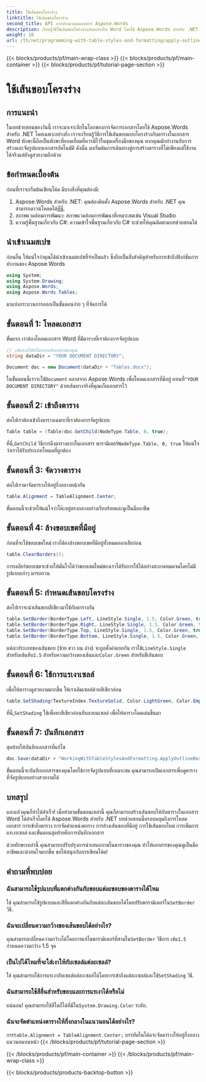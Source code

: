 ```yaml
---
title: ใช้เส้นขอบโครงร่าง
linktitle: ใช้เส้นขอบโครงร่าง
second_title: API การประมวลผลเอกสาร Aspose.Words
description: เรียนรู้วิธีใช้เส้นขอบโครงร่างกับตารางใน Word โดยใช้ Aspose.Words สำหรับ .NET ปฏิบัติตามคำแนะนำทีละขั้นตอนของเราเพื่อจัดรูปแบบตารางอย่างสมบูรณ์แบบ
weight: 10
url: /th/net/programming-with-table-styles-and-formatting/apply-outline-border/
---
```


{{< blocks/products/pf/main-wrap-class >}}
{{< blocks/products/pf/main-container >}}
{{< blocks/products/pf/tutorial-page-section >}}

# ใช้เส้นขอบโครงร่าง

## การแนะนำ

ในบทช่วยสอนของวันนี้ เราจะมาเจาะลึกในโลกของการจัดการเอกสารโดยใช้ Aspose.Words สำหรับ .NET โดยเฉพาะอย่างยิ่ง เราจะเรียนรู้วิธีการใช้เส้นขอบแบบโครงร่างกับตารางในเอกสาร Word ทักษะนี้ถือเป็นทักษะที่ยอดเยี่ยมที่ควรมีไว้ในชุดเครื่องมือของคุณ หากคุณมักทำงานกับการสร้างและจัดรูปแบบเอกสารอัตโนมัติ ดังนั้น มาเริ่มต้นการเดินทางสู่การสร้างตารางที่ไม่เพียงแต่ใช้งานได้จริงแต่ยังดูสวยงามอีกด้วย

## ข้อกำหนดเบื้องต้น

ก่อนที่เราจะเริ่มต้นเขียนโค้ด มีบางสิ่งที่คุณต้องมี:

1.  Aspose.Words สำหรับ .NET: คุณต้องติดตั้ง Aspose.Words สำหรับ .NET คุณสามารถดาวน์โหลดได้[ที่นี่](https://releases.aspose.com/words/net/).
2. สภาพแวดล้อมการพัฒนา: สภาพแวดล้อมการพัฒนาที่เหมาะสมเช่น Visual Studio
3. ความรู้พื้นฐานเกี่ยวกับ C#: ความเข้าใจพื้นฐานเกี่ยวกับ C# จะช่วยให้คุณติดตามบทช่วยสอนได้

## นำเข้าเนมสเปซ

ก่อนอื่น ให้แน่ใจว่าคุณได้นำเข้าเนมสเปซที่จำเป็นแล้ว ซึ่งถือเป็นสิ่งสำคัญสำหรับการเข้าถึงฟังก์ชันการทำงานของ Aspose.Words

```csharp
using System;
using System.Drawing;
using Aspose.Words;
using Aspose.Words.Tables;
```

มาแบ่งกระบวนการออกเป็นขั้นตอนง่าย ๆ ที่จัดการได้

## ขั้นตอนที่ 1: โหลดเอกสาร

ขั้นแรก เราต้องโหลดเอกสาร Word ที่มีตารางที่เราต้องการจัดรูปแบบ

```csharp
// เส้นทางไปยังไดเรกทอรีเอกสารของคุณ
string dataDir = "YOUR DOCUMENT DIRECTORY";

Document doc = new Document(dataDir + "Tables.docx");
```

 ในขั้นตอนนี้เราจะใช้`Document` คลาสจาก Aspose.Words เพื่อโหลดเอกสารที่มีอยู่ แทนที่`"YOUR DOCUMENT DIRECTORY"` ด้วยเส้นทางจริงที่คุณเก็บเอกสารไว้

## ขั้นตอนที่ 2: เข้าถึงตาราง

ต่อไปเราต้องเข้าถึงตารางเฉพาะที่เราต้องการจัดรูปแบบ 

```csharp
Table table = (Table)doc.GetChild(NodeType.Table, 0, true);
```

 ที่นี่,`GetChild` วิธีการดึงตารางแรกในเอกสาร พารามิเตอร์`NodeType.Table, 0, true` ให้แน่ใจว่าเราได้รับประเภทโหนดที่ถูกต้อง

## ขั้นตอนที่ 3: จัดวางตาราง

ต่อไปเรามาจัดตารางให้อยู่กึ่งกลางหน้ากัน

```csharp
table.Alignment = TableAlignment.Center;
```

ขั้นตอนนี้จะช่วยให้แน่ใจว่าโต๊ะอยู่ตรงกลางอย่างเรียบร้อยและดูเป็นมืออาชีพ

## ขั้นตอนที่ 4: ล้างขอบเขตที่มีอยู่

ก่อนที่จะใช้ขอบเขตใหม่ เราก็ต้องล้างขอบเขตที่มีอยู่ทั้งหมดออกเสียก่อน

```csharp
table.ClearBorders();
```

การเคลียร์ขอบเขตจะช่วยให้มั่นใจได้ว่าขอบเขตใหม่ของเราได้รับการใช้ได้อย่างสะอาดหมดจดโดยไม่มีรูปแบบเก่าๆ มารบกวน

## ขั้นตอนที่ 5: กำหนดเส้นขอบโครงร่าง

ต่อไปเราจะนำเส้นขอบสีเขียวมาใช้กับตารางกัน

```csharp
table.SetBorder(BorderType.Left, LineStyle.Single, 1.5, Color.Green, true);
table.SetBorder(BorderType.Right, LineStyle.Single, 1.5, Color.Green, true);
table.SetBorder(BorderType.Top, LineStyle.Single, 1.5, Color.Green, true);
table.SetBorder(BorderType.Bottom, LineStyle.Single, 1.5, Color.Green, true);
```

 แต่ละประเภทของเส้นขอบ (ซ้าย ขวา บน ล่าง) จะถูกตั้งค่าแยกกัน เราใช้`LineStyle.Single` สำหรับเส้นทึบ`1.5` สำหรับความกว้างของเส้นและ`Color.Green` สำหรับสีเส้นขอบ

## ขั้นตอนที่ 6: ใช้การแรเงาเซลล์

เพื่อให้ตารางดูสวยงามมากขึ้น ให้เราเติมเซลล์ด้วยสีเขียวอ่อน

```csharp
table.SetShading(TextureIndex.TextureSolid, Color.LightGreen, Color.Empty);
```

 ที่นี่,`SetShading` ใช้เพื่อทาสีเขียวอ่อนทึบลงบนเซลล์ เพื่อให้ตารางโดดเด่นขึ้นมา

## ขั้นตอนที่ 7: บันทึกเอกสาร

สุดท้ายให้บันทึกเอกสารที่แก้ไข

```csharp
doc.Save(dataDir + "WorkingWithTableStylesAndFormatting.ApplyOutlineBorder.docx");
```

ขั้นตอนนี้จะบันทึกเอกสารของคุณโดยใช้การจัดรูปแบบที่เหมาะสม คุณสามารถเปิดเอกสารเพื่อดูตารางที่จัดรูปแบบอย่างสวยงามได้

## บทสรุป

และแล้วคุณก็ทำได้สำเร็จ! เมื่อทำตามขั้นตอนเหล่านี้ คุณก็สามารถสร้างเส้นขอบให้กับตารางในเอกสาร Word ได้สำเร็จโดยใช้ Aspose.Words สำหรับ .NET บทช่วยสอนนี้ครอบคลุมถึงการโหลดเอกสาร การเข้าถึงตาราง การจัดตำแหน่งตาราง การล้างเส้นขอบที่มีอยู่ การใช้เส้นขอบใหม่ การเพิ่มการแรเงาเซลล์ และขั้นตอนสุดท้ายคือการบันทึกเอกสาร 

ด้วยทักษะเหล่านี้ คุณสามารถปรับปรุงการนำเสนอภาพในตารางของคุณ ทำให้เอกสารของคุณดูเป็นมืออาชีพและน่าสนใจมากขึ้น ขอให้สนุกกับการเขียนโค้ด!

## คำถามที่พบบ่อย

### ฉันสามารถใช้รูปแบบที่แตกต่างกันกับขอบแต่ละขอบของตารางได้ไหม  
 ใช่ คุณสามารถใช้รูปแบบและสีที่แตกต่างกันกับแต่ละเส้นขอบได้โดยปรับพารามิเตอร์ใน`SetBorder` วิธี.

### ฉันจะเปลี่ยนความกว้างของเส้นขอบได้อย่างไร?  
 คุณสามารถเปลี่ยนความกว้างได้โดยการแก้ไขพารามิเตอร์ที่สามใน`SetBorder` วิธีการ เช่น`1.5` กำหนดความกว้าง 1.5 จุด

### เป็นไปได้ไหมที่จะใส่เงาให้กับเซลล์แต่ละเซลล์?  
 ใช่ คุณสามารถใช้การแรเงากับเซลล์แต่ละเซลล์ได้โดยการเข้าถึงแต่ละเซลล์และใช้`SetShading` วิธี.

### ฉันสามารถใช้สีอื่นสำหรับขอบและการแรเงาได้หรือไม่  
 แน่นอน! คุณสามารถใช้สีใดก็ได้ที่มีใน`System.Drawing.Color` ระดับ.

### ฉันจะจัดตำแหน่งตารางให้กึ่งกลางในแนวนอนได้อย่างไร?  
 การ`table.Alignment = TableAlignment.Center;` บรรทัดในโค้ดจะจัดตารางให้อยู่กึ่งกลางแนวนอนบนหน้า
{{< /blocks/products/pf/tutorial-page-section >}}

{{< /blocks/products/pf/main-container >}}
{{< /blocks/products/pf/main-wrap-class >}}

{{< blocks/products/products-backtop-button >}}
